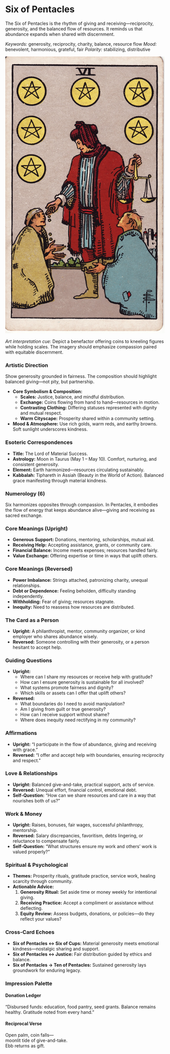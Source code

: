 # Six of Pentacles

The Six of Pentacles is the rhythm of giving and receiving—reciprocity, generosity, and the balanced flow of resources. It reminds us that abundance expands when shared with discernment.

*Keywords:* generosity, reciprocity, charity, balance, resource flow
*Mood:* benevolent, harmonious, grateful, fair
*Polarity:* stabilizing, distributive

![Six of Pentacles](pentacles_06.jpg)

*Art interpretation cue:* Depict a benefactor offering coins to kneeling figures while holding scales. The imagery should emphasize compassion paired with equitable discernment.

### Artistic Direction

Show generosity grounded in fairness. The composition should highlight balanced giving—not pity, but partnership.

*   **Core Symbolism & Composition:**
    *   **Scales:** Justice, balance, and mindful distribution.
    *   **Exchange:** Coins flowing from hand to hand—resources in motion.
    *   **Contrasting Clothing:** Differing statuses represented with dignity and mutual respect.
    *   **Warm Cityscape:** Prosperity shared within a community setting.
*   **Mood & Atmosphere:**
    Use rich golds, warm reds, and earthy browns. Soft sunlight underscores kindness.

### Esoteric Correspondences

*   **Title:** The Lord of Material Success.
*   **Astrology:** Moon in Taurus (May 1 – May 10). Comfort, nurturing, and consistent generosity.
*   **Element:** Earth harmonized—resources circulating sustainably.
*   **Kabbalah:** Tiphareth in Assiah (Beauty in the World of Action). Balanced grace manifesting through material kindness.

### Numerology (6)

Six harmonizes opposites through compassion. In Pentacles, it embodies the flow of energy that keeps abundance alive—giving and receiving as sacred exchange.

### Core Meanings (Upright)

*   **Generous Support:** Donations, mentoring, scholarships, mutual aid.
*   **Receiving Help:** Accepting assistance, grants, or community care.
*   **Financial Balance:** Income meets expenses; resources handled fairly.
*   **Value Exchange:** Offering expertise or time in ways that uplift others.

### Core Meanings (Reversed)

*   **Power Imbalance:** Strings attached, patronizing charity, unequal relationships.
*   **Debt or Dependence:** Feeling beholden, difficulty standing independently.
*   **Withholding:** Fear of giving; resources stagnate.
*   **Inequity:** Need to reassess how resources are distributed.

### The Card as a Person

*   **Upright:** A philanthropist, mentor, community organizer, or kind employer who shares abundance wisely.
*   **Reversed:** Someone controlling with their generosity, or a person hesitant to accept help.

### Guiding Questions

*   **Upright:**
    *   Where can I share my resources or receive help with gratitude?
    *   How can I ensure generosity is sustainable for all involved?
    *   What systems promote fairness and dignity?
    *   Which skills or assets can I offer that uplift others?
*   **Reversed:**
    *   What boundaries do I need to avoid manipulation?
    *   Am I giving from guilt or true generosity?
    *   How can I receive support without shame?
    *   Where does inequity need rectifying in my community?

### Affirmations

*   **Upright:** “I participate in the flow of abundance, giving and receiving with grace.”
*   **Reversed:** “I offer and accept help with boundaries, ensuring reciprocity and respect.”

### Love & Relationships

*   **Upright:** Balanced give-and-take, practical support, acts of service.
*   **Reversed:** Unequal effort, financial control, emotional debt.
*   **Self-Question:** “How can we share resources and care in a way that nourishes both of us?”

### Work & Money

*   **Upright:** Raises, bonuses, fair wages, successful philanthropy, mentorship.
*   **Reversed:** Salary discrepancies, favoritism, debts lingering, or reluctance to compensate fairly.
*   **Self-Question:** “What structures ensure my work and others’ work is valued properly?”

### Spiritual & Psychological

*   **Themes:** Prosperity rituals, gratitude practice, service work, healing scarcity through community.
*   **Actionable Advice:**
    1.  **Generosity Ritual:** Set aside time or money weekly for intentional giving.
    2.  **Receiving Practice:** Accept a compliment or assistance without deflecting.
    3.  **Equity Review:** Assess budgets, donations, or policies—do they reflect your values?

### Cross-Card Echoes

*   **Six of Pentacles ↔ Six of Cups:** Material generosity meets emotional kindness—nostalgic sharing and support.
*   **Six of Pentacles ↔ Justice:** Fair distribution guided by ethics and balance.
*   **Six of Pentacles → Ten of Pentacles:** Sustained generosity lays groundwork for enduring legacy.

### Impression Palette

#### Donation Ledger

“Disbursed funds: education, food pantry, seed grants. Balance remains healthy. Gratitude noted from every hand.”

#### Reciprocal Verse

Open palm, coin falls—  
moonlit tide of give-and-take.  
Ebb returns as gift.
